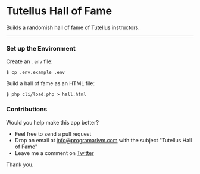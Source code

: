 # Tutellus Hall of Fame

Builds a randomish hall of fame of Tutellus instructors.

---

### Set up the Environment

Create an `.env` file:

    $ cp .env.example .env

Build a hall of fame as an HTML file:

    $ php cli/load.php > hall.html

### Contributions

Would you help make this app better?

- Feel free to send a pull request
- Drop an email at info@programarivm.com with the subject "Tutellus Hall of Fame"
- Leave me a comment on [Twitter](https://twitter.com/programarivm)

Thank you.
